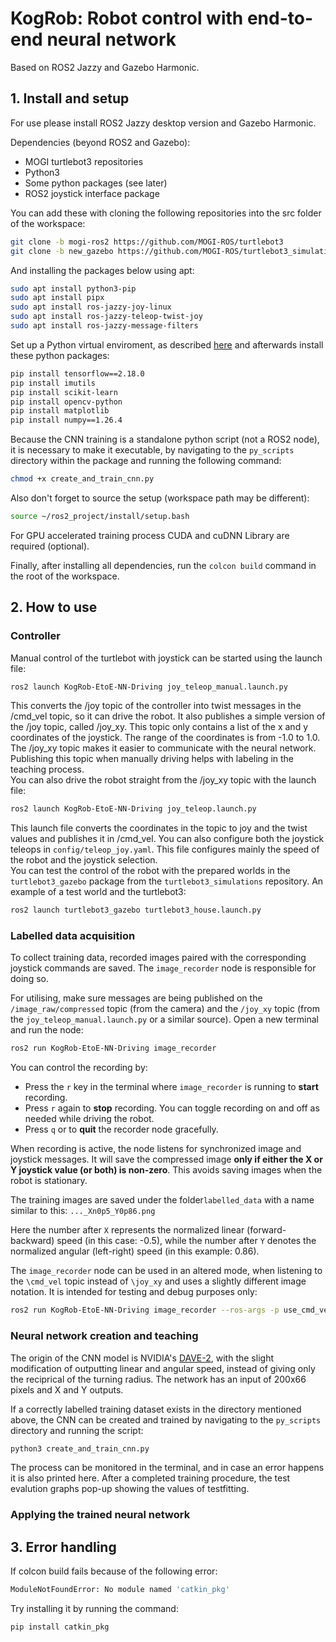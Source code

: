 # KogRob: Robot control with end-to-end neural network
 
Based on ROS2 Jazzy and Gazebo Harmonic.

## 1. Install and setup

For use please install ROS2 Jazzy desktop version and Gazebo Harmonic.


Dependencies (beyond ROS2 and Gazebo):
- MOGI turtlebot3 repositories
- Python3
- Some python packages (see later)
- ROS2 joystick interface package

You can add these with cloning the following repositories into the src folder of the workspace:

```bash
git clone -b mogi-ros2 https://github.com/MOGI-ROS/turtlebot3
git clone -b new_gazebo https://github.com/MOGI-ROS/turtlebot3_simulations
```
And installing the packages below using apt:
```bash
sudo apt install python3-pip
sudo apt install pipx
sudo apt install ros-jazzy-joy-linux
sudo apt install ros-jazzy-teleop-twist-joy
sudo apt install ros-jazzy-message-filters
```

Set up a Python virtual enviroment, as described [here](https://github.com/MOGI-ROS/Week-1-8-Cognitive-robotics?tab=readme-ov-file#line-following)
and afterwards install these python packages:
```bash
pip install tensorflow==2.18.0
pip install imutils
pip install scikit-learn
pip install opencv-python
pip install matplotlib
pip install numpy==1.26.4
```

Because the CNN training is a standalone python script (not a ROS2 node), it is necessary to make it executable, by navigating to the ```py_scripts``` directory within the package and running the following command:
```bash
chmod +x create_and_train_cnn.py
```

Also don't forget to source the setup (workspace path may be different):

```bash
source ~/ros2_project/install/setup.bash
```

For GPU accelerated training process CUDA and cuDNN Library are required (optional).

Finally, after installing all dependencies, run the ```colcon build``` command in the root of the workspace.


## 2. How to use


### Controller
Manual control of the turtlebot with joystick can be started using the launch file:
```bash
ros2 launch KogRob-EtoE-NN-Driving joy_teleop_manual.launch.py
```
This converts the /joy topic of the controller into twist messages in the /cmd_vel topic, so it can drive the robot. It also publishes a simple version of the /joy topic, called /joy_xy. This topic only contains a list of the x and y coordinates of the joystick. The range of the coordinates is from -1.0 to 1.0. The /joy_xy topic makes it easier to communicate with the neural network. Publishing this topic when manually driving helps with labeling in the teaching process.\
You can also drive the robot straight from the /joy_xy topic with the launch file:
```bash
ros2 launch KogRob-EtoE-NN-Driving joy_teleop.launch.py
```
This launch file converts the coordinates in the topic to joy and the twist values and publishes it in /cmd_vel. You can also configure both the joystick teleops in ```config/teleop_joy.yaml```. This file configures mainly the speed of the robot and the joystick selection.\
You can test the control of the robot with the prepared worlds in the ```turtlebot3_gazebo``` package from the ```turtlebot3_simulations``` repository. An example of a test world and the turtlebot3:
```bash
ros2 launch turtlebot3_gazebo turtlebot3_house.launch.py
```

### Labelled data acquisition

To collect training data, recorded images paired with the corresponding joystick commands are saved. The `image_recorder` node is responsible for doing so.

For utilising, make sure messages are being published on the `/image_raw/compressed` topic (from the camera) and the `/joy_xy` topic (from the `joy_teleop_manual.launch.py` or a similar source).
Open a new terminal and run the node:

```bash
ros2 run KogRob-EtoE-NN-Driving image_recorder
```
You can control the recording by:
*   Press the `r` key in the terminal where `image_recorder` is running to **start** recording.
*   Press `r` again to **stop** recording. You can toggle recording on and off as needed while driving the robot.
*   Press `q` or to **quit** the recorder node gracefully.

When recording is active, the node listens for synchronized image and joystick messages. It will save the compressed image **only if either the X or Y joystick value (or both) is non-zero**. This avoids saving images when the robot is stationary.


The training images are saved under the folder```labelled_data``` with a name similar to this: ```..._Xn0p5_Y0p86.png```

Here the number after ```X``` represents the normalized linear (forward-backward) speed (in this case: -0.5), while the number after ```Y``` denotes the normalized angular (left-right) speed (in this example: 0.86).

The ```image_recorder``` node can be used in an altered mode, when listening to the ```\cmd_vel``` topic instead of ```\joy_xy``` and uses a slightly different image notation. It is intended for testing and debug purposes only:
```bash
ros2 run KogRob-EtoE-NN-Driving image_recorder --ros-args -p use_cmd_vel:=True
```

### Neural network creation and teaching
The origin of the CNN model is NVIDIA's [DAVE-2](https://developer.nvidia.com/blog/deep-learning-self-driving-cars/), with the slight modification of outputting linear and angular speed, instead of giving only the reciprical of the turning radius.
The network has an input of 200x66 pixels and X and Y outputs.

If a correctly labelled training dataset exists in the directory mentioned above, the CNN can be created and trained by navigating to the ```py_scripts``` directory and running the script:

```bash
python3 create_and_train_cnn.py
```
The process can be monitored in the terminal, and in case an error happens it is also printed here.
After a completed training procedure, the test evalution graphs pop-up showing the values of testfitting.

### Applying the trained neural network



## 3. Error handling

If colcon build fails because of the following error:

```bash
ModuleNotFoundError: No module named 'catkin_pkg'
```

Try installing it by running the command:

```bash
pip install catkin_pkg
```
